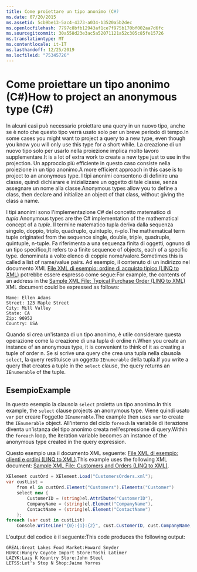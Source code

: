 ```yaml
---
title: Come proiettare un tipo anonimo (C#)
ms.date: 07/20/2015
ms.assetid: 5cb9be13-5ac4-4373-a034-b3520a5b2dec
ms.openlocfilehash: 7797c8bfb12943af1ce7f975b170bf002aa7d6fc
ms.sourcegitcommit: 30a558d23e3ac5a52071121a52c305c85fe15726
ms.translationtype: MT
ms.contentlocale: it-IT
ms.lasthandoff: 12/25/2019
ms.locfileid: "75345726"
---
```

# <a name="how-to-project-an-anonymous-type-c"></a><span data-ttu-id="25cc4-102">Come proiettare un tipo anonimo (C#)</span><span class="sxs-lookup"><span data-stu-id="25cc4-102">How to project an anonymous type (C#)</span></span>
<span data-ttu-id="25cc4-103">In alcuni casi può necessario proiettare una query in un nuovo tipo, anche se è noto che questo tipo verrà usato solo per un breve periodo di tempo.</span><span class="sxs-lookup"><span data-stu-id="25cc4-103">In some cases you might want to project a query to a new type, even though you know you will only use this type for a short while.</span></span> <span data-ttu-id="25cc4-104">La creazione di un nuovo tipo solo per usarlo nella proiezione implica molto lavoro supplementare.</span><span class="sxs-lookup"><span data-stu-id="25cc4-104">It is a lot of extra work to create a new type just to use in the projection.</span></span> <span data-ttu-id="25cc4-105">Un approccio più efficiente in questo caso consiste nella proiezione in un tipo anonimo.</span><span class="sxs-lookup"><span data-stu-id="25cc4-105">A more efficient approach in this case is to project to an anonymous type.</span></span> <span data-ttu-id="25cc4-106">I tipi anonimi consentono di definire una classe, quindi dichiarare e inizializzare un oggetto di tale classe, senza assegnare un nome alla classe.</span><span class="sxs-lookup"><span data-stu-id="25cc4-106">Anonymous types allow you to define a class, then declare and initialize an object of that class, without giving the class a name.</span></span>  
  
 <span data-ttu-id="25cc4-107">I tipi anonimi sono l'implementazione C# del concetto matematico di *tupla*.</span><span class="sxs-lookup"><span data-stu-id="25cc4-107">Anonymous types are the C# implementation of the mathematical concept of a *tuple*.</span></span> <span data-ttu-id="25cc4-108">Il termine matematico tupla deriva dalla sequenza singolo, doppio, triplo, quadruplo, quintuplo, n-plo.</span><span class="sxs-lookup"><span data-stu-id="25cc4-108">The mathematical term tuple originated from the sequence single, double, triple, quadruple, quintuple, n-tuple.</span></span> <span data-ttu-id="25cc4-109">Fa riferimento a una sequenza finita di oggetti, ognuno di un tipo specifico,</span><span class="sxs-lookup"><span data-stu-id="25cc4-109">It refers to a finite sequence of objects, each of a specific type.</span></span> <span data-ttu-id="25cc4-110">denominata a volte elenco di coppie nome/valore.</span><span class="sxs-lookup"><span data-stu-id="25cc4-110">Sometimes this is called a list of name/value pairs.</span></span> <span data-ttu-id="25cc4-111">Ad esempio, il contenuto di un indirizzo nel documento XML [File XML di esempio: ordine di acquisto tipico (LINQ to XML)](./sample-xml-file-typical-purchase-order-linq-to-xml-1.md) potrebbe essere espresso come segue:</span><span class="sxs-lookup"><span data-stu-id="25cc4-111">For example, the contents of an address in the [Sample XML File: Typical Purchase Order (LINQ to XML)](./sample-xml-file-typical-purchase-order-linq-to-xml-1.md) XML document could be expressed as follows:</span></span>  
  
```text  
Name: Ellen Adams  
Street: 123 Maple Street  
City: Mill Valley  
State: CA  
Zip: 90952  
Country: USA  
```  
  
 <span data-ttu-id="25cc4-112">Quando si crea un'istanza di un tipo anonimo, è utile considerare questa operazione come la creazione di una tupla di ordine n.</span><span class="sxs-lookup"><span data-stu-id="25cc4-112">When you create an instance of an anonymous type, it is convenient to think of it as creating a tuple of order n.</span></span> <span data-ttu-id="25cc4-113">Se si scrive una query che crea una tupla nella clausola `select`, la query restituisce un oggetto `IEnumerable` della tupla.</span><span class="sxs-lookup"><span data-stu-id="25cc4-113">If you write a query that creates a tuple in the `select` clause, the query returns an `IEnumerable` of the tuple.</span></span>  
  
## <a name="example"></a><span data-ttu-id="25cc4-114">Esempio</span><span class="sxs-lookup"><span data-stu-id="25cc4-114">Example</span></span>  
 <span data-ttu-id="25cc4-115">In questo esempio la clausola `select` proietta un tipo anonimo.</span><span class="sxs-lookup"><span data-stu-id="25cc4-115">In this example, the `select` clause projects an anonymous type.</span></span> <span data-ttu-id="25cc4-116">Viene quindi usato `var` per creare l'oggetto `IEnumerable`.</span><span class="sxs-lookup"><span data-stu-id="25cc4-116">The example then uses `var` to create the `IEnumerable` object.</span></span> <span data-ttu-id="25cc4-117">All'interno del ciclo `foreach` la variabile di iterazione diventa un'istanza del tipo anonimo creata nell'espressione di query.</span><span class="sxs-lookup"><span data-stu-id="25cc4-117">Within the `foreach` loop, the iteration variable becomes an instance of the anonymous type created in the query expression.</span></span>  
  
 <span data-ttu-id="25cc4-118">Questo esempio usa il documento XML seguente: [File XML di esempio: clienti e ordini (LINQ to XML)](./sample-xml-file-customers-and-orders-linq-to-xml-2.md).</span><span class="sxs-lookup"><span data-stu-id="25cc4-118">This example uses the following XML document: [Sample XML File: Customers and Orders (LINQ to XML)](./sample-xml-file-customers-and-orders-linq-to-xml-2.md).</span></span>  
  
```csharp  
XElement custOrd = XElement.Load("CustomersOrders.xml");  
var custList =  
    from el in custOrd.Element("Customers").Elements("Customer")  
    select new {  
        CustomerID = (string)el.Attribute("CustomerID"),  
        CompanyName = (string)el.Element("CompanyName"),  
        ContactName = (string)el.Element("ContactName")  
    };  
foreach (var cust in custList)  
    Console.WriteLine("{0}:{1}:{2}", cust.CustomerID, cust.CompanyName, cust.ContactName);  
```  
  
 <span data-ttu-id="25cc4-119">L'output del codice è il seguente:</span><span class="sxs-lookup"><span data-stu-id="25cc4-119">This code produces the following output:</span></span>  
  
```output  
GREAL:Great Lakes Food Market:Howard Snyder  
HUNGC:Hungry Coyote Import Store:Yoshi Latimer  
LAZYK:Lazy K Kountry Store:John Steel  
LETSS:Let's Stop N Shop:Jaime Yorres  
```  
  